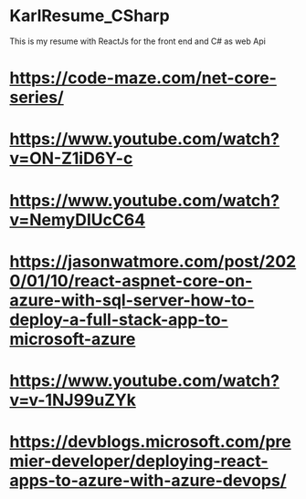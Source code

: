 # KarlResume_CSharp
This is my resume with ReactJs for the front end and C# as web Api

# https://code-maze.com/net-core-series/

# https://www.youtube.com/watch?v=ON-Z1iD6Y-c
# https://www.youtube.com/watch?v=NemyDIUcC64

# https://jasonwatmore.com/post/2020/01/10/react-aspnet-core-on-azure-with-sql-server-how-to-deploy-a-full-stack-app-to-microsoft-azure
# https://www.youtube.com/watch?v=v-1NJ99uZYk
# https://devblogs.microsoft.com/premier-developer/deploying-react-apps-to-azure-with-azure-devops/
